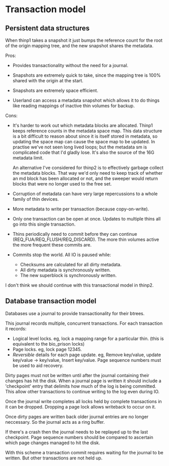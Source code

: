 # Transaction model

## Persistent data structures

When thinp1 takes a snapshot it just bumps the reference count for
the root of the origin mapping tree, and the new snapshot shares
the metadata.

Pros: 

  - Provides transactionality without the need for a journal.

  - Snapshots are extremely quick to take, since the mapping tree is 100%
    shared with the origin at the start.

  - Snapshots are extremely space efficient.

  - Userland can access a metadata snapshot which allows it to do things like
    reading mappings of inactive thin volumes for backup.

Cons:

  - It's harder to work out which metadata blocks are allocated.  Thinp1
    keeps reference counts in the metadata space map.  This data
    structure is a bit difficult to reason about since it is itself
    stored in metadata, so updating the space map can cause the space
    map to be updated.  In practise we've not seen long lived loops;
    but the metadata sm is complicated code that I'd gladly lose.
    It's also the source of the 16G metadata limit.

    An alternative I've considered for thinp2 is to effectively garbage
    collect the metadata blocks.  That way we'd only need to keep track
    of whether an md block has been allocated or not, and the sweeper
    would return blocks that were no longer used to the free set.

  - Corruption of metadata can have very large repercussions to a whole
    family of thin devices.

  - More metadata to write per transaction (because copy-on-write).

  - Only one transaction can be open at once.  Updates to multiple
    thins all go into this single transaction.

  - Thins periodically need to commit before they can continue
    (REQ_FUA/REQ_FLUSH/REQ_DISCARD).  The more thin volumes active
    the more frequent these commits are.

  - Commits stop the world.  All IO is paused while:
    - Checksums are calculated for all dirty metadata.
    - All dirty metadata is synchronously written.
    - The new superblock is synchronously written.


I don't think we should continue with this transactional model in 
thinp2. 



## Database transaction model

Databases use a journal to provide transactionality for their btrees.

This journal records multiple, concurrent transactions.  For each
transaction it records:

  - Logical level locks.  eg, lock a mapping range for a particular thin.
    (this is equivalent to the bio_prison locks)
  - Page locks.  eg, lock page 12345.
  - *Reversible* details for each page update.  eg, Remove key/value,
    update key/value -> key/value, Insert key/value.  Page sequence
    numbers must be used to aid recovery.

Dirty pages must not be written until after the journal containing their
changes has hit the disk.  When a journal page is written it should include
a 'checkpoint' entry that delimits how much of the log is being committed.
This allow other transactions to continue writing to the log even during IO.

Once the journal write completes all locks held by complete transactions
in it can be dropped.  Dropping a page lock allows writeback to occur on
it.

Once dirty pages are written back older journal entries are no longer
neccessary.  So the journal acts as a ring buffer.

If there's a crash then the journal needs to be replayed up to the last 
checkpoint.  Page sequence numbers should be compared to ascertain which
page changes managed to hit the disk.

With this scheme a transaction commit requires waiting for the journal
to be written.  But other transactions are not held up.




